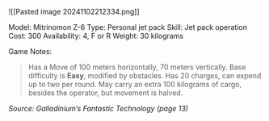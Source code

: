 ![[Pasted image 20241102212334.png]]

Model: Mitrinomon Z-6
Type: Personal jet pack
Skill: Jet pack operation
Cost: 300
Availability: 4, F or R
Weight: 30 kilograms

Game Notes: 
> Has a Move of 100 meters horizontally, 70 meters vertically. Base difficulty is **Easy**, modified by obstacles. Has 20 charges, can expend up to two per round. May carry an extra 100 kilograms of cargo, besides the operator, but movement is halved.

*Source: Galladinium’s Fantastic Technology (page 13)*